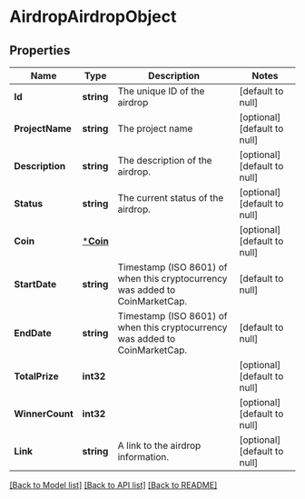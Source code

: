 # AirdropAirdropObject

## Properties
Name | Type | Description | Notes
------------ | ------------- | ------------- | -------------
**Id** | **string** | The unique ID of the airdrop | [default to null]
**ProjectName** | **string** | The project name | [optional] [default to null]
**Description** | **string** | The description of the airdrop. | [optional] [default to null]
**Status** | **string** | The current status of the airdrop. | [optional] [default to null]
**Coin** | [***Coin**](coin.md) |  | [optional] [default to null]
**StartDate** | **string** | Timestamp (ISO 8601) of when this cryptocurrency was added to CoinMarketCap. | [default to null]
**EndDate** | **string** | Timestamp (ISO 8601) of when this cryptocurrency was added to CoinMarketCap. | [default to null]
**TotalPrize** | **int32** |  | [optional] [default to null]
**WinnerCount** | **int32** |  | [optional] [default to null]
**Link** | **string** | A link to the airdrop information. | [optional] [default to null]

[[Back to Model list]](../README.md#documentation-for-models) [[Back to API list]](../README.md#documentation-for-api-endpoints) [[Back to README]](../README.md)


